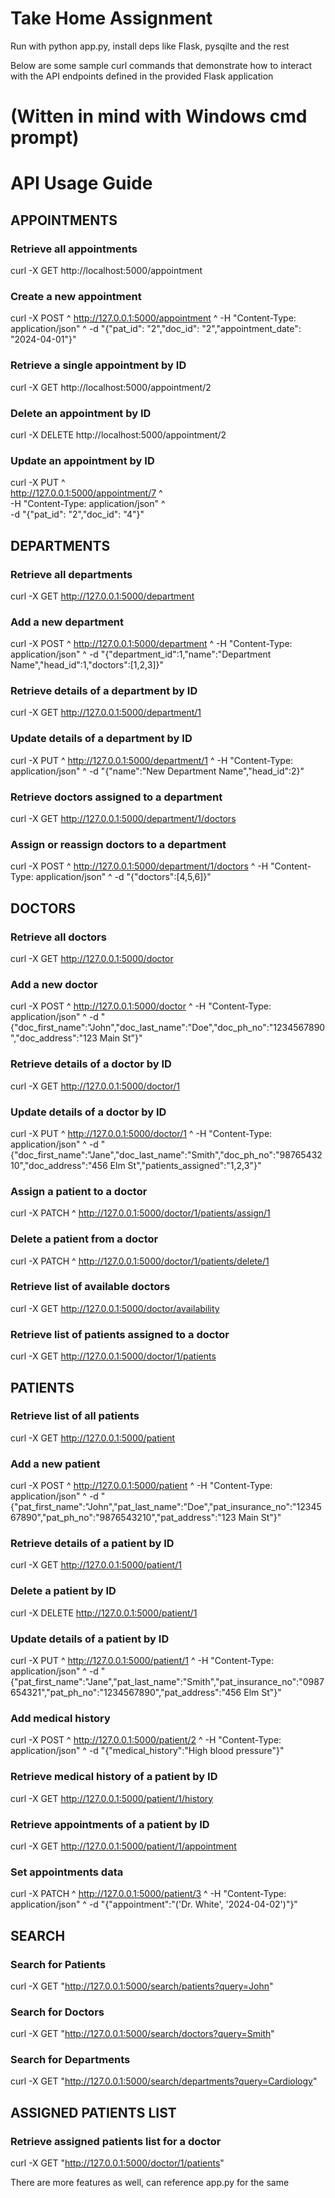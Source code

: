 # Take Home Assignment
Run with python app.py, install deps like Flask, pysqilte and the rest

Below are some sample curl commands that demonstrate how to interact with the API endpoints defined in the provided Flask application 
# (Witten in mind with Windows cmd prompt)

# API Usage Guide

## APPOINTMENTS

### Retrieve all appointments
curl -X GET http://localhost:5000/appointment

### Create a new appointment
curl -X POST ^
  http://127.0.0.1:5000/appointment ^
  -H "Content-Type: application/json" ^
  -d "{\"pat_id\": \"2\",\"doc_id\": \"2\",\"appointment_date\": \"2024-04-01\"}"

### Retrieve a single appointment by ID
curl -X GET http://localhost:5000/appointment/2

### Delete an appointment by ID
curl -X DELETE http://localhost:5000/appointment/2

### Update an appointment by ID
curl -X PUT ^  
  http://127.0.0.1:5000/appointment/7 ^  
  -H "Content-Type: application/json" ^  
  -d "{\"pat_id\": \"2\",\"doc_id\": \"4\"}"

## DEPARTMENTS

### Retrieve all departments
curl -X GET http://127.0.0.1:5000/department

### Add a new department
curl -X POST ^
  http://127.0.0.1:5000/department ^
  -H "Content-Type: application/json" ^
  -d "{\"department_id\":1,\"name\":\"Department Name\",\"head_id\":1,\"doctors\":[1,2,3]}"

### Retrieve details of a department by ID
curl -X GET http://127.0.0.1:5000/department/1

### Update details of a department by ID
curl -X PUT ^
  http://127.0.0.1:5000/department/1 ^
  -H "Content-Type: application/json" ^
  -d "{\"name\":\"New Department Name\",\"head_id\":2}"

### Retrieve doctors assigned to a department
curl -X GET http://127.0.0.1:5000/department/1/doctors

### Assign or reassign doctors to a department
curl -X POST ^
  http://127.0.0.1:5000/department/1/doctors ^
  -H "Content-Type: application/json" ^
  -d "{\"doctors\":[4,5,6]}"

## DOCTORS

### Retrieve all doctors
curl -X GET http://127.0.0.1:5000/doctor

### Add a new doctor
curl -X POST ^
  http://127.0.0.1:5000/doctor ^
  -H "Content-Type: application/json" ^
  -d "{\"doc_first_name\":\"John\",\"doc_last_name\":\"Doe\",\"doc_ph_no\":\"1234567890\",\"doc_address\":\"123 Main St\"}"

### Retrieve details of a doctor by ID
curl -X GET http://127.0.0.1:5000/doctor/1

### Update details of a doctor by ID
curl -X PUT ^
  http://127.0.0.1:5000/doctor/1 ^
  -H "Content-Type: application/json" ^
  -d "{\"doc_first_name\":\"Jane\",\"doc_last_name\":\"Smith\",\"doc_ph_no\":\"9876543210\",\"doc_address\":\"456 Elm St\",\"patients_assigned\":\"1,2,3\"}"

### Assign a patient to a doctor
curl -X PATCH ^
  http://127.0.0.1:5000/doctor/1/patients/assign/1

### Delete a patient from a doctor
curl -X PATCH ^
  http://127.0.0.1:5000/doctor/1/patients/delete/1

### Retrieve list of available doctors
curl -X GET http://127.0.0.1:5000/doctor/availability

### Retrieve list of patients assigned to a doctor
curl -X GET http://127.0.0.1:5000/doctor/1/patients

## PATIENTS

### Retrieve list of all patients
curl -X GET http://127.0.0.1:5000/patient

### Add a new patient
curl -X POST ^
  http://127.0.0.1:5000/patient ^
  -H "Content-Type: application/json" ^
  -d "{\"pat_first_name\":\"John\",\"pat_last_name\":\"Doe\",\"pat_insurance_no\":\"1234567890\",\"pat_ph_no\":\"9876543210\",\"pat_address\":\"123 Main St\"}"

### Retrieve details of a patient by ID
curl -X GET http://127.0.0.1:5000/patient/1

### Delete a patient by ID
curl -X DELETE http://127.0.0.1:5000/patient/1

### Update details of a patient by ID
curl -X PUT ^
  http://127.0.0.1:5000/patient/1 ^
  -H "Content-Type: application/json" ^
  -d "{\"pat_first_name\":\"Jane\",\"pat_last_name\":\"Smith\",\"pat_insurance_no\":\"0987654321\",\"pat_ph_no\":\"1234567890\",\"pat_address\":\"456 Elm St\"}"

### Add medical history
curl -X POST ^
  http://127.0.0.1:5000/patient/2 ^
  -H "Content-Type: application/json" ^
  -d "{\"medical_history\":\"High blood pressure\"}"

### Retrieve medical history of a patient by ID
curl -X GET http://127.0.0.1:5000/patient/1/history

### Retrieve appointments of a patient by ID
curl -X GET http://127.0.0.1:5000/patient/1/appointment

### Set appointments data
curl -X PATCH ^
  http://127.0.0.1:5000/patient/3 ^
  -H "Content-Type: application/json" ^
  -d "{\"appointment\":\"('Dr. White', '2024-04-02')\"}"

## SEARCH

### Search for Patients
curl -X GET "http://127.0.0.1:5000/search/patients?query=John"

### Search for Doctors
curl -X GET "http://127.0.0.1:5000/search/doctors?query=Smith"

### Search for Departments
curl -X GET "http://127.0.0.1:5000/search/departments?query=Cardiology"

## ASSIGNED PATIENTS LIST

### Retrieve assigned patients list for a doctor
curl -X GET "http://127.0.0.1:5000/doctor/1/patients"

There are more features as well, can reference app.py for the same
